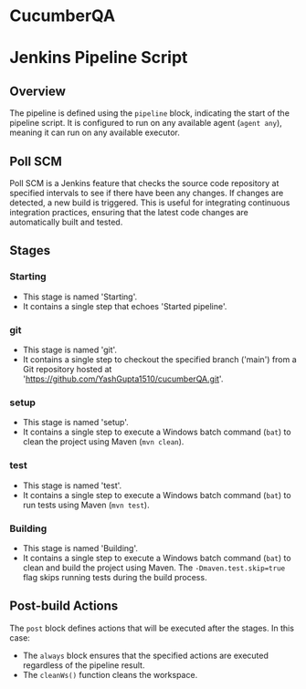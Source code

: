 # CucumberQA
# Jenkins Pipeline Script

## Overview

The pipeline is defined using the `pipeline` block, indicating the start of the pipeline script. It is configured to run on any available agent (`agent any`), meaning it can run on any available executor.

## Poll SCM

Poll SCM is a Jenkins feature that checks the source code repository at specified intervals to see if there have been any changes. If changes are detected, a new build is triggered. This is useful for integrating continuous integration practices, ensuring that the latest code changes are automatically built and tested.

## Stages

### Starting
- This stage is named 'Starting'.
- It contains a single step that echoes 'Started pipeline'.

### git
- This stage is named 'git'.
- It contains a single step to checkout the specified branch ('main') from a Git repository hosted at 'https://github.com/YashGupta1510/cucumberQA.git'.

### setup
- This stage is named 'setup'.
- It contains a single step to execute a Windows batch command (`bat`) to clean the project using Maven (`mvn clean`).

### test
- This stage is named 'test'.
- It contains a single step to execute a Windows batch command (`bat`) to run tests using Maven (`mvn test`).

### Building
- This stage is named 'Building'.
- It contains a single step to execute a Windows batch command (`bat`) to clean and build the project using Maven. The `-Dmaven.test.skip=true` flag skips running tests during the build process.

## Post-build Actions

The `post` block defines actions that will be executed after the stages. In this case:
- The `always` block ensures that the specified actions are executed regardless of the pipeline result.
- The `cleanWs()` function cleans the workspace.

